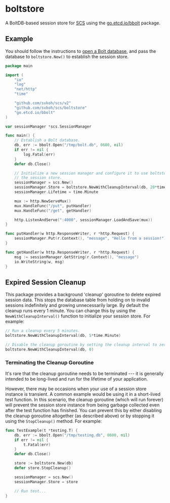 # boltstore

A BoltDB-based session store for [SCS](https://github.com/svkoh/scs) using the [go.etcd.io/bbolt](https://github.com/etcd-io/bbolt) package.

## Example

You should follow the instructions to [open a Bolt database](https://github.com/etcd-io/bbolt#opening-a-database), and pass the database to `boltstore.New()` to establish the session store.

```go
package main

import (
	"io"
	"log"
	"net/http"
	"time"

	"github.com/svkoh/scs/v2"
	"github.com/svkoh/scs/boltstore"
	"go.etcd.io/bbolt"
)

var sessionManager *scs.SessionManager

func main() {
    // Establish a Bolt database.
	db, err := bbolt.Open("/tmp/bolt.db", 0600, nil)
	if err != nil {
		log.Fatal(err)
	}
	defer db.Close()

	// Initialize a new session manager and configure it to use boltstore as
	// the session store.
	sessionManager = scs.New()
	sessionManager.Store = boltstore.NewWithCleanupInterval(db, 20*time.Second)
	sessionManager.Lifetime = time.Minute

	mux := http.NewServeMux()
	mux.HandleFunc("/put", putHandler)
	mux.HandleFunc("/get", getHandler)

	http.ListenAndServe(":4000", sessionManager.LoadAndSave(mux))
}

func putHandler(w http.ResponseWriter, r *http.Request) {
	sessionManager.Put(r.Context(), "message", "Hello from a session!")
}

func getHandler(w http.ResponseWriter, r *http.Request) {
	msg := sessionManager.GetString(r.Context(), "message")
	io.WriteString(w, msg)
}
```

## Expired Session Cleanup

This package provides a background 'cleanup' goroutine to delete expired session data. This stops the database table from holding on to invalid sessions indefinitely and growing unnecessarily large. By default the cleanup runs every 1 minute. You can change this by using the `NewWithCleanupInterval()` function to initialize your session store. For example:

```go
// Run a cleanup every 5 minutes.
boltstore.NewWithCleanupInterval(db, 5*time.Minute)

// Disable the cleanup goroutine by setting the cleanup interval to zero.
boltstore.NewWithCleanupInterval(db, 0)
```

### Terminating the Cleanup Goroutine

It's rare that the cleanup goroutine needs to be terminated --- it is generally intended to be long-lived and run for the lifetime of your application.

However, there may be occasions when your use of a session store instance is transient. A common example would be using it in a short-lived test function. In this scenario, the cleanup goroutine (which will run forever) will prevent the session store instance from being garbage collected even after the test function has finished. You can prevent this by either disabling the cleanup goroutine altogether (as described above) or by stopping it using the `StopCleanup()` method. For example:

```go
func TestExample(t *testing.T) {
	db, err := bbolt.Open("/tmp/testing.db", 0600, nil)
	if err != nil {
		t.Fatal(err)
	}
	defer db.Close()

	store := boltstore.New(db)
	defer store.StopCleanup()

	sessionManager = scs.New()
	sessionManager.Store = store

	// Run test...
}
```